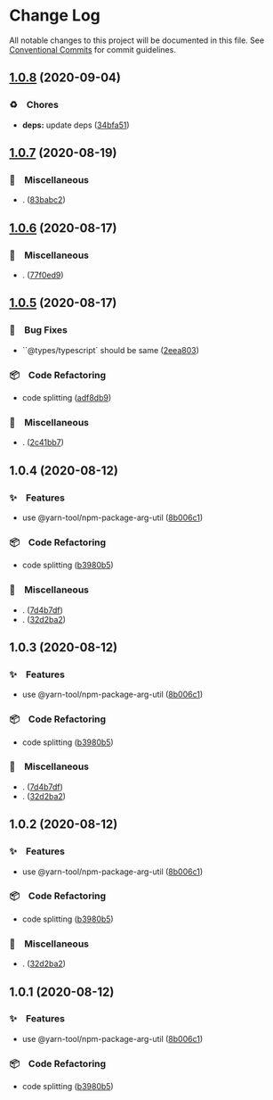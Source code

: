 # Change Log

All notable changes to this project will be documented in this file.
See [Conventional Commits](https://conventionalcommits.org) for commit guidelines.

## [1.0.8](https://github.com/bluelovers/ws-yarn-workspaces/compare/@yarn-tool/npm-package-arg-util@1.0.7...@yarn-tool/npm-package-arg-util@1.0.8) (2020-09-04)


### ♻️　Chores

* **deps:** update deps ([34bfa51](https://github.com/bluelovers/ws-yarn-workspaces/commit/34bfa51ebe13e7d6b9289001c16cf3cfb33d477d))





## [1.0.7](https://github.com/bluelovers/ws-yarn-workspaces/compare/@yarn-tool/npm-package-arg-util@1.0.6...@yarn-tool/npm-package-arg-util@1.0.7) (2020-08-19)


### 🔖　Miscellaneous

* . ([83babc2](https://github.com/bluelovers/ws-yarn-workspaces/commit/83babc26a7386390b3ced7e33a69d4242af7ebae))





## [1.0.6](https://github.com/bluelovers/ws-yarn-workspaces/compare/@yarn-tool/npm-package-arg-util@1.0.5...@yarn-tool/npm-package-arg-util@1.0.6) (2020-08-17)


### 🔖　Miscellaneous

* . ([77f0ed9](https://github.com/bluelovers/ws-yarn-workspaces/commit/77f0ed9f56bfa5c774df593c117be964e1136e73))





## [1.0.5](https://github.com/bluelovers/ws-yarn-workspaces/compare/@yarn-tool/npm-package-arg-util@1.0.4...@yarn-tool/npm-package-arg-util@1.0.5) (2020-08-17)


### 🐛　Bug Fixes

* ``@types/typescript` should be same ([2eea803](https://github.com/bluelovers/ws-yarn-workspaces/commit/2eea8038252f24f0bad2f11d69b9009b8a4c3c05))


### 📦　Code Refactoring

* code splitting ([adf8db9](https://github.com/bluelovers/ws-yarn-workspaces/commit/adf8db933ceca6c55629910194cd236b5b962299))


### 🔖　Miscellaneous

* . ([2c41bb7](https://github.com/bluelovers/ws-yarn-workspaces/commit/2c41bb70e56bdde67d24747b850f83b9df913247))





## 1.0.4 (2020-08-12)


### ✨　Features

* use @yarn-tool/npm-package-arg-util ([8b006c1](https://github.com/bluelovers/ws-yarn-workspaces/commit/8b006c127a6b65766c2ce656c9e405fa213fff0c))


### 📦　Code Refactoring

* code splitting ([b3980b5](https://github.com/bluelovers/ws-yarn-workspaces/commit/b3980b5128d144e05e5f012eeb6efe5527bb0a21))


### 🔖　Miscellaneous

* . ([7d4b7df](https://github.com/bluelovers/ws-yarn-workspaces/commit/7d4b7df38006b018eef185784d22f30171bcd435))
* . ([32d2ba2](https://github.com/bluelovers/ws-yarn-workspaces/commit/32d2ba2d3e9b0f0d3d77496a39e225868b28f892))





## 1.0.3 (2020-08-12)


### ✨　Features

* use @yarn-tool/npm-package-arg-util ([8b006c1](https://github.com/bluelovers/ws-yarn-workspaces/commit/8b006c127a6b65766c2ce656c9e405fa213fff0c))


### 📦　Code Refactoring

* code splitting ([b3980b5](https://github.com/bluelovers/ws-yarn-workspaces/commit/b3980b5128d144e05e5f012eeb6efe5527bb0a21))


### 🔖　Miscellaneous

* . ([7d4b7df](https://github.com/bluelovers/ws-yarn-workspaces/commit/7d4b7df38006b018eef185784d22f30171bcd435))
* . ([32d2ba2](https://github.com/bluelovers/ws-yarn-workspaces/commit/32d2ba2d3e9b0f0d3d77496a39e225868b28f892))





## 1.0.2 (2020-08-12)


### ✨　Features

* use @yarn-tool/npm-package-arg-util ([8b006c1](https://github.com/bluelovers/ws-yarn-workspaces/commit/8b006c127a6b65766c2ce656c9e405fa213fff0c))


### 📦　Code Refactoring

* code splitting ([b3980b5](https://github.com/bluelovers/ws-yarn-workspaces/commit/b3980b5128d144e05e5f012eeb6efe5527bb0a21))


### 🔖　Miscellaneous

* . ([32d2ba2](https://github.com/bluelovers/ws-yarn-workspaces/commit/32d2ba2d3e9b0f0d3d77496a39e225868b28f892))





## 1.0.1 (2020-08-12)


### ✨　Features

* use @yarn-tool/npm-package-arg-util ([8b006c1](https://github.com/bluelovers/ws-yarn-workspaces/commit/8b006c127a6b65766c2ce656c9e405fa213fff0c))


### 📦　Code Refactoring

* code splitting ([b3980b5](https://github.com/bluelovers/ws-yarn-workspaces/commit/b3980b5128d144e05e5f012eeb6efe5527bb0a21))

